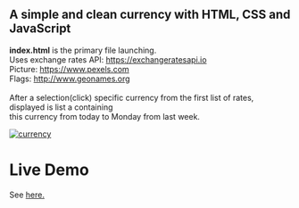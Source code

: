 <h2>A simple and clean currency with HTML, CSS and JavaScript </h2>

<b>index.html</b> is the primary file launching.<br>
Uses exchange rates API: https://exchangeratesapi.io<br>
Picture: https://www.pexels.com<br>
Flags: http://www.geonames.org<br><br>
After a selection(click) specific currency from the first list of rates, displayed is list a containing<br> this currency from today to Monday from last week.

<a href="https://ibb.co/PGXWGzy"><img src="https://i.ibb.co/fd6NdGW/currency.jpg" alt="currency" border="0"></a>


<h1>Live Demo</h1>

See <a href="https://www.dominikmaciag.com/exchange-rates/" target="_blank">here.</a>
